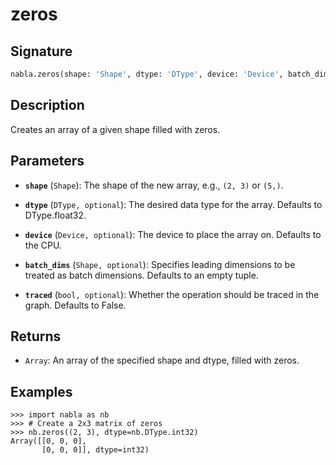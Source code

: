# zeros

## Signature

```python
nabla.zeros(shape: 'Shape', dtype: 'DType', device: 'Device', batch_dims: 'Shape', traced: 'bool') -> 'Array'
```

## Description

Creates an array of a given shape filled with zeros.

## Parameters

- **`shape`** (`Shape`): The shape of the new array, e.g., `(2, 3)` or `(5,)`.

- **`dtype`** (`DType, optional`): The desired data type for the array. Defaults to DType.float32.

- **`device`** (`Device, optional`): The device to place the array on. Defaults to the CPU.

- **`batch_dims`** (`Shape, optional`): Specifies leading dimensions to be treated as batch dimensions. Defaults to an empty tuple.

- **`traced`** (`bool, optional`): Whether the operation should be traced in the graph. Defaults to False.

## Returns

- `Array`: An array of the specified shape and dtype, filled with zeros.

## Examples

```pycon
>>> import nabla as nb
>>> # Create a 2x3 matrix of zeros
>>> nb.zeros((2, 3), dtype=nb.DType.int32)
Array([[0, 0, 0],
       [0, 0, 0]], dtype=int32)
```
